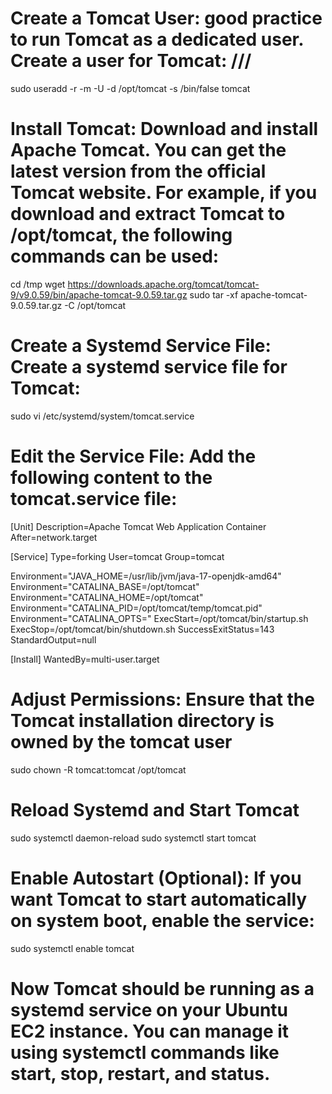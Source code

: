 # Create a Tomcat User: good practice to run Tomcat as a dedicated user. Create a user for Tomcat: ///

sudo useradd -r -m -U -d /opt/tomcat -s /bin/false tomcat
# Install Tomcat: Download and install Apache Tomcat. You can get the latest version from the official Tomcat website. For example, if you download and extract Tomcat to /opt/tomcat, the following commands can be used:

cd /tmp
wget https://downloads.apache.org/tomcat/tomcat-9/v9.0.59/bin/apache-tomcat-9.0.59.tar.gz
sudo tar -xf apache-tomcat-9.0.59.tar.gz -C /opt/tomcat
# Create a Systemd Service File: Create a systemd service file for Tomcat:

sudo vi /etc/systemd/system/tomcat.service
# Edit the Service File: Add the following content to the tomcat.service file:
[Unit]
Description=Apache Tomcat Web Application Container
After=network.target

[Service]
Type=forking
User=tomcat
Group=tomcat

Environment="JAVA_HOME=/usr/lib/jvm/java-17-openjdk-amd64"
Environment="CATALINA_BASE=/opt/tomcat"
Environment="CATALINA_HOME=/opt/tomcat"
Environment="CATALINA_PID=/opt/tomcat/temp/tomcat.pid"
Environment="CATALINA_OPTS="
ExecStart=/opt/tomcat/bin/startup.sh
ExecStop=/opt/tomcat/bin/shutdown.sh
SuccessExitStatus=143
StandardOutput=null

[Install]
WantedBy=multi-user.target

# Adjust Permissions: Ensure that the Tomcat installation directory is owned by the tomcat user
sudo chown -R tomcat:tomcat /opt/tomcat

# Reload Systemd and Start Tomcat
sudo systemctl daemon-reload
sudo systemctl start tomcat

# Enable Autostart (Optional): If you want Tomcat to start automatically on system boot, enable the service:

sudo systemctl enable tomcat

# Now Tomcat should be running as a systemd service on your Ubuntu EC2 instance. You can manage it using systemctl commands like start, stop, restart, and status.



 
